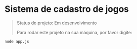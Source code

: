 # Sistema de cadastro de jogos

> Status do projeto: Em desenvolvimento
>
> Para rodar este projeto na sua máquina, por favor digite:
```
node app.js
```
